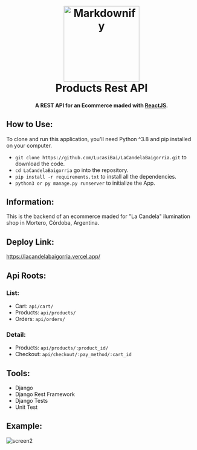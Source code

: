 <h1 align="center">
  <br>
  <a href="https://www.lacandelailuminacionyelectricidad.com/">
  <img src="https://lirp.cdn-website.com/627ffa0a/dms3rep/multi/opt/2317086-logo-01-8f14e-237w.jpg" alt="Markdownify" width="200"></a>
  <br>
  Products Rest API
  <br>
</h1>

<h4 align="center">A REST API for an Ecommerce maded with <a href="https://reactjs.org/">ReactJS</a>.</h4>

## How to Use:

To clone and run this application, you'll need Python ^3.8 and pip installed on your computer.

- `git clone https://github.com/LucasiBai/LaCandelaBaigorria.git` to download the code.
- `cd LaCandelaBaigorria` go into the repository.
- `pip install -r requirements.txt` to install all the dependencies.
- `python3 or py manage.py runserver` to initialize the App.

## Information:

This is the backend of an ecommerce maded for "La Candela" ilumination shop in Mortero, Córdoba, Argentina.

## Deploy Link:

https://lacandelabaigorria.vercel.app/

## Api Roots:

### List:
- Cart: `api/cart/`
- Products: `api/products/`
- Orders: `api/orders/`

### Detail:
- Products: `api/products/:product_id/`
- Checkout: `api/checkout/:pay_method/:cart_id`

## Tools:

- Django
- Django Rest Framework
- Django Tests
- Unit Test

## Example:

![screen2](https://user-images.githubusercontent.com/99888705/199101529-93555998-36da-4787-ac13-7f4fe1d4784c.gif)

